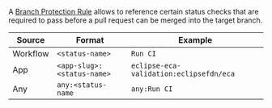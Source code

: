 A [Branch Protection Rule](branch-protection-rule.md) allows to reference certain status checks
that are required to pass before a pull request can be merged into the target branch.

| Source   | Format                     | Example                                 |
|----------|----------------------------|-----------------------------------------|
| Workflow | `<status-name>`            | `Run CI`                                |
| App      | `<app-slug>:<status-name>` | `eclipse-eca-validation:eclipsefdn/eca` |
| Any      | `any:<status-name`         | `any:Run CI`                            |
